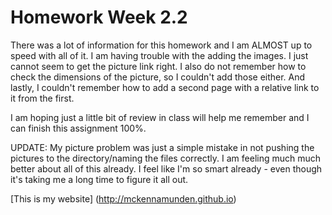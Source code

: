 # Homework Week 2.2

There was a lot of information for this homework and I am ALMOST up to speed with all of it. 
I am having trouble with the adding the images. I just cannot seem to get the picture link right. 
I also do not remember how to check the dimensions of the picture, so I couldn't add those either.
And lastly, I couldn't remember how to add a second page with a relative link to it from the first.

I am hoping just a little bit of review in class will help me remember and I can finish this assignment 100%.

UPDATE:
My picture problem was just a simple mistake in not pushing the pictures to the directory/naming the files correctly. I am feeling much much better about all of this already. I feel like I'm so smart already - even though it's taking me a long time to figure it all out.


[This is my website] (http://mckennamunden.github.io)
